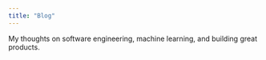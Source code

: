 ```yaml
---
title: "Blog"
---
```


My thoughts on software engineering, machine learning, and building great products.
